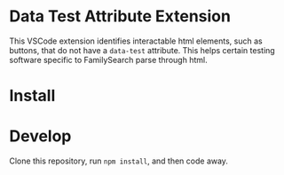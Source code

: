 # Data Test Attribute Extension

This VSCode extension identifies interactable html elements, such as buttons, that do not have a `data-test` attribute. This helps certain testing software specific to FamilySearch parse through html.

# Install

# Develop

Clone this repository, run `npm install`, and then code away.

